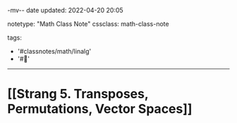 -mv--
date updated: 2022-04-20 20:05

notetype: "Math Class Note"
cssclass: math-class-note

tags: 
- '#classnotes/math/linalg'
- '#🚧'
---

# [[Strang 5. Transposes, Permutations, Vector Spaces]]
